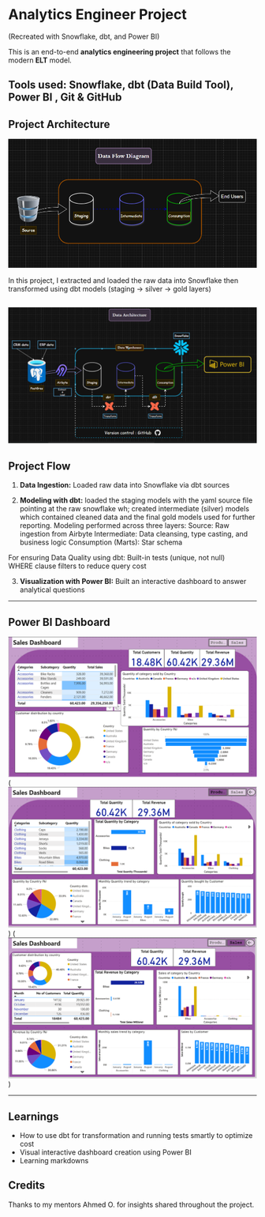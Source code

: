 # Analytics Engineer Project 
(Recreated with Snowflake, dbt, and Power BI)

This is an end-to-end **analytics engineering project** that follows the modern **ELT** model.

Tools used:  **Snowflake**, **dbt (Data Build Tool)**, **Power BI** , **Git & GitHub**
---

## Project Architecture
 
![Data flow](LinkedIn_1.png) 

In this project, I extracted and loaded the raw data into Snowflake then transformed using dbt models (staging → silver → gold layers)

![Tool Architecture](LinkedIn_2.png)
---

## Project Flow

1. **Data Ingestion:** Loaded raw data into Snowflake via dbt sources

2. **Modeling with dbt:** loaded the staging models with the yaml source file pointing at the raw snowflake wh; created intermediate (silver) models which contained cleaned data and the final gold models used for further reporting. Modeling performed across three layers:
       Source: Raw ingestion from Airbyte
       Intermediate: Data cleansing, type casting, and business logic
       Consumption (Marts): Star schema 

For ensuring Data Quality using dbt:
      Built-in tests (unique, not null)      
      WHERE clause filters to reduce query cost

3. **Visualization with Power BI:** Built an interactive dashboard to answer analytical questions

---

## Power BI Dashboard

![Home](Dashboard_1.png)(![Product](Product_Db.png)) (![Sales](Sales_Db.png))

---

## Learnings

- How to use dbt for transformation and running tests smartly to optimize cost 
- Visual interactive dashboard creation using Power BI
- Learning markdowns



## Credits

Thanks to my mentors Ahmed O.  for insights shared throughout the project.




